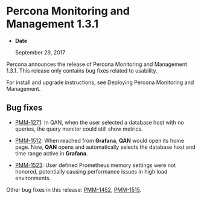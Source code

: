 # Percona Monitoring and Management 1.3.1


* **Date**

    September 29, 2017


Percona announces the release of Percona Monitoring and Management
1.3.1. This release only contains bug fixes related to usability.

For install and upgrade instructions, see Deploying Percona Monitoring and Management.

## Bug fixes


* [PMM-1271](https://jira.percona.com/browse/PMM-1271): In QAN, when the user selected a database host with no
queries, the query monitor could still show metrics.


* [PMM-1512](https://jira.percona.com/browse/PMM-1512): When reached from **Grafana**, **QAN**
would open its home page. Now, **QAN** opens and automatically
selects the database host and time range active in **Grafana**.


* [PMM-1523](https://jira.percona.com/browse/PMM-1523): User defined Prometheus memory settings were not
honored, potentially causing performance issues in high load
environments.

Other bug fixes in this release:
[PMM-1452](https://jira.percona.com/browse/PMM-1452),
[PMM-1515](https://jira.percona.com/browse/PMM-1515).
